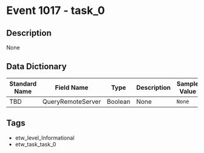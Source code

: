 # Event 1017 - task_0

## Description
None

## Data Dictionary
|Standard Name|Field Name|Type|Description|Sample Value|
|---|---|---|---|---|
|TBD|QueryRemoteServer|Boolean|None|`None`|

## Tags
* etw_level_Informational
* etw_task_task_0